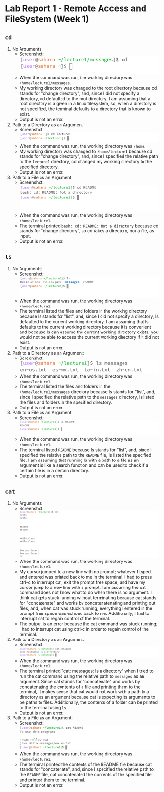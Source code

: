 # Lab Report 1 - Remote Access and FileSystem (Week 1)
## `cd`
1. No Arguments
   * Screenshot:  
    ![Image](cd_noArgs_sshot.PNG)
   * When the command was run, the working directory was `/home/lecture1/messages`.
   * My working directory was changed to the root directory because cd stands for "change directory", and, since I did not specify a directory, cd defaulted to the root directory. I am assuming that a root directory is a given in a linux filesystem, so, when a directory is not specified, the terminal defaults to a directory that is known to exist.
   * Output is not an error.
2. Path to a Directory as an Argument
   * Screenshot:  
    ![Image](cd_dirArg_sshot.PNG)
   * When the command was run, the working directory was `/home`.
   * My working directory was changed to `/home/lecture1` because cd stands for "change directory", and, since I specified the relative path to the `lecture1` directory, cd changed my working directory to the specified directory.
   * Output is not an error.
3. Path to a File as an Argument
   * Screenshot:  
    ![Image](cd_fileArg_sshot.PNG)
   * When the command was run, the working directory was `/home/lecture1`.
   * The terminal printed `bash: cd: README: Not a directory` because cd stands for "change directory", so cd takes a directory, not a file, as input.
   * Output is not an error.

## `ls`
1. No Arguments:
   * Screenshot:  
    ![Image](ls_noArgs_sshot.PNG)
   * When the command was run, the working directory was `/home/lecture1`.
   * The terminal listed the files and folders in the working directory because ls stands for "list", and, since I did not specify a directory, ls defaulted to the current working directory. I am assuming that ls defaults to the current working directory because it is convenient and because ls can assume the current working directory exists; you would not be able to access the current working directory if it did not exist.
   * Output is not an error.
2. Path to a Directory as an Argument:
   * Screenshot:  
    ![Image](ls_dirArg_sshot.PNG)
   * When the command was run, the working directory was `/home/lecture1`.
   * The terminal listed the files and folders in the `/home/lecture1/messages` directory because ls stands for "list", and, since I specified the relative path to the `messages` directory, ls listed the files and folders in the specified directory.
   * Output is not an error.
3. Path to a File as an Argument
   * Screenshot:  
    ![Image](ls_fileArg_sshot.PNG)
   * When the command was run, the working directory was `/home/lecture1`.
   * The terminal listed `README` because ls stands for "list", and, since I specified the relative path to the `README` file, ls listed the specified file. I am assuming that running ls with a path to a file as an argument is like a search function and can be used to check if a certain file is in a certain directory.
   * Output is not an error.

## `cat`
1. No Arguments:
   * Screenshot:  
     ![Image](cat_noArgs_sshot.PNG)
   * When the command was run, the working directory was `/home/lecture1`.
   * My cursor jumped to a new line with no prompt; whatever I typed and entered was printed back to me in the terminal. I had to press ctrl-c to interrupt cat, exit the prompt free space, and have my cursor jump to a new line with a prompt. I am assuming the cat command does not know what to do when there is no argument. I think cat gets stuck running without terminating because cat stands for "concatenate" and works by concatenatenating and printing out files, and, when cat was stuck running, everything I entered in the prompt free space was echoed back to me. Additionally, I had to interrupt cat to regain control of the terminal.
   * The output is an error because the cat command was stuck running; I had to interrupt cat using ctrl-c in order to regain control of the terminal.
2. Path to a Directory as an Argument:
   * Screenshot:  
     ![Image](cat_dirArg_sshot.PNG)
   * When the command was run, the working directory was `/home/lecture1`.
   * The terminal printed "cat: messages: Is a directory" when I tried to run the cat command using the relative path to `messages` as an argument. Since cat stands for "concatenate" and works by concatenating the contents of a file and printing them to the terminal, it makes sense that cat would not work with a path to a directory as an argument because cat is expecting its arguments to be paths to files. Additionally, the contents of a folder can be printed to the terminal using `ls`.
   * Output is not an error.
4. Path to a File as an Argument:
   * Screenshot:  
    ![Image](cat_fileArg_sshot.PNG)
   * When the command was run, the working directory was `/home/lecture1`.
   * The terminal printed the contents of the README file because cat stands for "concatenate", and, since I specified the relative path to the `README` file, cat concatenated the contents of the specified file and printed them to the terminal.
   * Output is not an error.
